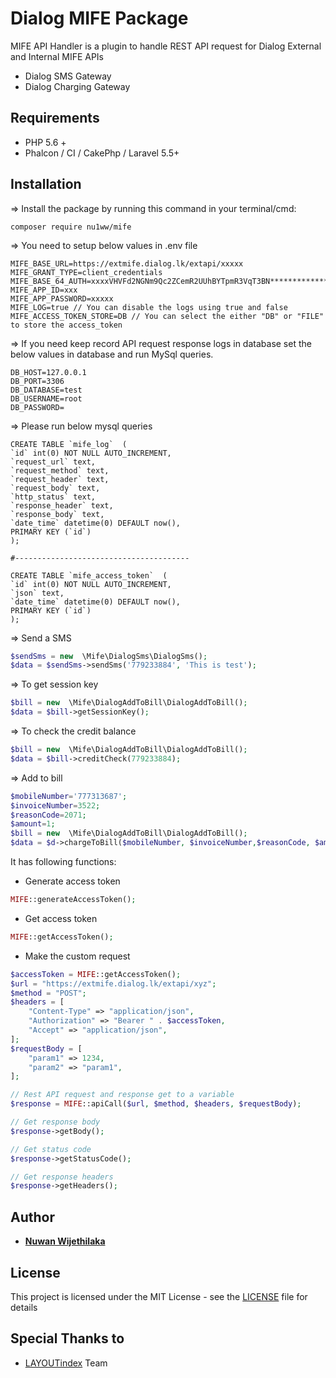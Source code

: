  
# Dialog MIFE Package
MIFE API Handler is a plugin to handle REST API request for Dialog External and Internal MIFE APIs 

* Dialog SMS Gateway
* Dialog Charging Gateway

## Requirements

* PHP 5.6 +
* Phalcon / CI / CakePhp / Laravel 5.5+

## Installation

=> Install the package by running this command in your terminal/cmd:
```
composer require nu1ww/mife
```

=> You need to setup below values in .env file
```
MIFE_BASE_URL=https://extmife.dialog.lk/extapi/xxxxx
MIFE_GRANT_TYPE=client_credentials
MIFE_BASE_64_AUTH=xxxxVHVFd2NGNm9Qc2ZCemR2UUhBYTpmR3VqT3BN*********************
MIFE_APP_ID=xxx
MIFE_APP_PASSWORD=xxxxx
MIFE_LOG=true // You can disable the logs using true and false
MIFE_ACCESS_TOKEN_STORE=DB // You can select the either "DB" or "FILE" to store the access_token
```

=> If you need keep record API request response logs in database set the below values in database and run MySql queries.
```
DB_HOST=127.0.0.1
DB_PORT=3306
DB_DATABASE=test
DB_USERNAME=root
DB_PASSWORD=
```
=> Please run below mysql queries
```
CREATE TABLE `mife_log`  (
`id` int(0) NOT NULL AUTO_INCREMENT,
`request_url` text,
`request_method` text,
`request_header` text,
`request_body` text,
`http_status` text,
`response_header` text,
`response_body` text,
`date_time` datetime(0) DEFAULT now(),
PRIMARY KEY (`id`)
);

#---------------------------------------

CREATE TABLE `mife_access_token`  (
`id` int(0) NOT NULL AUTO_INCREMENT,
`json` text,
`date_time` datetime(0) DEFAULT now(),
PRIMARY KEY (`id`)
);

```
=> Send a SMS
```php
$sendSms = new  \Mife\DialogSms\DialogSms();
$data = $sendSms->sendSms('779233884', 'This is test');
```
=> To get session key
```php
$bill = new  \Mife\DialogAddToBill\DialogAddToBill();
$data = $bill->getSessionKey(); 
```

=> To check the credit balance
```php
$bill = new  \Mife\DialogAddToBill\DialogAddToBill();
$data = $bill->creditCheck(779233884); 
```

=> Add to bill
```php
$mobileNumber='777313687';
$invoiceNumber=3522;
$reasonCode=2071;
$amount=1;
$bill = new  \Mife\DialogAddToBill\DialogAddToBill();
$data = $d->chargeToBill($mobileNumber, $invoiceNumber,$reasonCode, $amount); 
```

It has following functions:
* Generate access token
```php
MIFE::generateAccessToken();
```

* Get access token
```php
MIFE::getAccessToken();
````

* Make the custom request
```php
$accessToken = MIFE::getAccessToken();
$url = "https://extmife.dialog.lk/extapi/xyz";
$method = "POST";
$headers = [
    "Content-Type" => "application/json",
    "Authorization" => "Bearer " . $accessToken,
    "Accept" => "application/json",
];
$requestBody = [
    "param1" => 1234,
    "param2" => "param1",
];

// Rest API request and response get to a variable                
$response = MIFE::apiCall($url, $method, $headers, $requestBody);

// Get response body
$response->getBody();

// Get status code
$response->getStatusCode();

// Get response headers
$response->getHeaders();
```

## Author

* [**Nuwan Wijethilaka**](https://github.com/nu1ww)

## License

This project is licensed under the MIT License - see the [LICENSE](LICENSE) file for details

## Special Thanks to

* [LAYOUTindex](https://www.layoutindex.com/) Team
